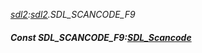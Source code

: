_[sdl2](../../modules/sdl2/sdl2-module.md):[sdl2](../../modules/sdl2/sdl2-module.md).SDL\_SCANCODE\_F9_
##### Const SDL\_SCANCODE\_F9:[SDL_Scancode](../../modules/sdl2/sdl2-sdl_scancode.md)
